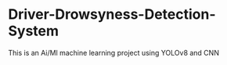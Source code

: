 # Driver-Drowsyness-Detection-System
This is an Ai/Ml machine learning project using YOLOv8 and CNN 

